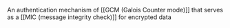 An authentication mechanism of [[GCM (Galois Counter mode)]] that serves as a [[MIC (message integrity check)]] for encrypted data 